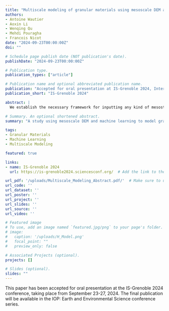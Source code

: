 ```yaml
---
title: "Multiscale modeling of granular materials using mesoscale DEM and machine learning approaches"
authors:
- Antoine Wautier
- Aoxin Li
- Wenqing Qu
- Mehdi Pouragha
- Francois Nicot
date: "2024-09-23T00:00:00Z"
doi: ""

# Schedule page publish date (NOT publication's date).
publishDate: "2024-09-23T00:00:00Z"

# Publication type.
publication_types: ["article"]

# Publication name and optional abbreviated publication name.
publication: "Accepted for oral presentation at IS-Grenoble 2024, International Symposium on Geomechanics from Micro to Macro"
publication_short: "IS-Grenoble 2024"

abstract: |
  We establish the necessary framework for inputting any kind of mesostructure into multi-scale models for granular materials. Keeping intact the general statistical homogenization scheme, we propose a strategy to compute the mechanical response of the mesostructures directly with discrete element simulations of a few grains or thanks to surrogate models relying on artificial neuron networks (ANN). By applying machine learning techniques at the mesoscale (instead of the Representative Elementary Volume scale), it is possible to generate the necessary learning database from discrete element simulations at a relatively cheap computational cost. We apply the meso-DEM and meso-ANN strategies to the H-model (one particular micromechanical model), and we show that they can replicate the original analytical expression of the model on biaxial tests. This work paves the way for using more complex mesostructures to account for gap-graded materials.

# Summary. An optional shortened abstract.
summary: "A study using mesoscale DEM and machine learning to model granular materials, focusing on mechanical response replication with the H-model."

tags:
- Granular Materials
- Machine Learning
- Multiscale Modeling

featured: true

links:
- name: IS-Grenoble 2024
  url: https://is-grenoble2024.sciencesconf.org/  # Add the link to the conference or related site once available

url_pdf: '/uploads/Multiscale_Modeling_Abstract.pdf/'  # Make sure to upload the paper or abstract to static/uploads
url_code: ''
url_dataset: ''
url_poster: ''
url_project: ''
url_slides: ''
url_source: ''
url_video: ''

# Featured image
# To use, add an image named `featured.jpg/png` to your page's folder.
# image:
#   caption: '/uploads/H_Model.png'
#   focal_point: ""
#   preview_only: false

# Associated Projects (optional).
projects: []

# Slides (optional).
slides: ""
---
```


This paper has been accepted for oral presentation at the IS-Grenoble 2024 conference, taking place from September 23-27, 2024. The final publication will be available in the IOP: Earth and Environmental Science conference series.
